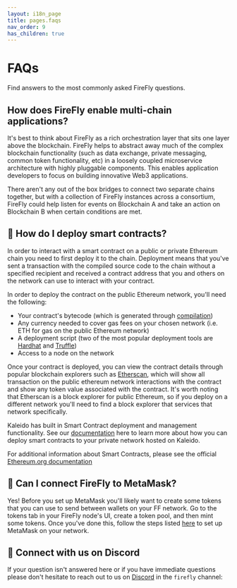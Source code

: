```yaml
---
layout: i18n_page
title: pages.faqs
nav_order: 9
has_children: true
---
```


# FAQs

Find answers to the most commonly asked FireFly questions.

## How does FireFly enable multi-chain applications?
It's best to think about FireFly as a rich orchestration layer that sits one layer above the blockchain.  FireFly helps to abstract away much of the complex blockchain functionality (such as data exchange, private messaging, common token functionality, etc) in a loosely coupled microservice architecture with highly pluggable components. This enables application developers to focus on building innovative Web3 applications.

There aren't any out of the box bridges to connect two separate chains together, but with a collection of FireFly instances across a consortium, FireFly could help listen for events on Blockchain A and take an action on Blockchain B when certain conditions are met.

## 📜 How do I deploy smart contracts?
In order to interact with a smart contract on a public or private Ethereum chain you need to first deploy it to the chain. Deployment means that you've sent a transaction with the compiled source code to the chain without a specified recipient and received a contract address that you and others on the network can use to interact with your contract.

In order to deploy the contract on the public Ethereum network, you'll need the following:
- Your contract's bytecode (which is generated through [compilation](https://ethereum.org/en/developers/docs/smart-contracts/compiling/_))
- Any currency needed to cover gas fees on your chosen network (i.e. ETH for gas on the public Ethereum network)
- A deployment script (two of the most popular deployment tools are [Hardhat](https://hardhat.org/guides/deploying.html) and [Truffle](https://trufflesuite.com/docs/truffle/advanced/networks-and-app-deployment/))
- Access to a node on the network

Once your contract is deployed, you can view the contract details through popular blockchain explorers such as [Etherscan](https://etherscan.io/), which will show all transaction on the public ethereum network interactions with the contract and show any token value associated with the contract. It's worth noting that Etherscan is a block explorer for public Ethereum, so if you deploy on a different network you'll need to find a block explorer that services that network specifically.

Kaleido has built in Smart Contract deployment and management functionality.  See our [documentation](https://docs.kaleido.io/kaleido-services/smart-contract-management/usage/) here to learn more about how you can deploy smart contracts to your private network hosted on Kaleido.

For additional information about Smart Contracts, please see the official [Ethereum.org documentation](https://ethereum.org/en/developers/docs/smart-contracts/)

## 🦊 Can I connect FireFly to MetaMask?
Yes! Before you set up MetaMask you'll likely want to create some tokens that you can use to send between wallets on your FF network. Go to the tokens tab in your FireFly node's UI, create a token pool, and then mint some tokens. Once you've done this, follow the steps listed [here](https://hyperledger.github.io/firefly/tutorials/tokens/erc721.html#use-metamask) to set up MetaMask on your network.

## 🚀 Connect with us on Discord
If your question isn't answered here or if you have immediate questions please don't hesitate to reach out to us on [Discord](https://discord.gg/hyperledger_) in the `firefly` channel: